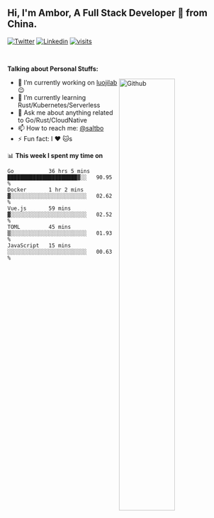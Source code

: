 ## Hi, I'm Ambor, A Full Stack Developer 🚀 from China.

[![Twitter](https://img.shields.io/badge/-saltbo-1ca0f1?style=flat&logo=twitter&logoColor=white)](https://twitter.com/rdsaltbo)
[![Linkedin](https://img.shields.io/badge/-saltbo-blue?style=flat&logo=Linkedin&logoColor=white)](https://www.linkedin.com/in/saltbo/)
[![visits](https://visitor.vercel.app/page/saltbo?color=light-green)](https://github.com/saltbo/)

&nbsp;  

**Talking about Personal Stuffs:**
<!-- Any image aligned to the right. Beware the width  -->
<img width="50%" align="right" alt="Github" src="https://raw.githubusercontent.com/saltbo/saltbo/master/images/git-header.svg" />

- 🔭 I’m currently working on [luojilab](https://github.com/luojilab) :wink:
- 🌱 I’m currently learning Rust/Kubernetes/Serverless
- 💬 Ask me about anything related to Go/Rust/CloudNative
- 📫 How to reach me: [@saltbo](https://twitter.com/rdsaltbo)
- ⚡ Fun fact: I :heart: :cat:s


📊 **This week I spent my time on**
<!--START_SECTION:waka-->
```text
Go           36 hrs 5 mins   ██████████████████████▓░░   90.95 % 
Docker       1 hr 2 mins     ▓░░░░░░░░░░░░░░░░░░░░░░░░   02.62 % 
Vue.js       59 mins         ▓░░░░░░░░░░░░░░░░░░░░░░░░   02.52 % 
TOML         45 mins         ▒░░░░░░░░░░░░░░░░░░░░░░░░   01.93 % 
JavaScript   15 mins         ░░░░░░░░░░░░░░░░░░░░░░░░░   00.63 % 
```
<!--END_SECTION:waka-->
